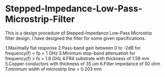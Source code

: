 # Stepped-Impedance-Low-Pass-Microstrip-Filter
This is a design procedure of Stepped-Impedance Low-Pass Microstrip filter design.
I have designed the filter for some given specifications.

  1.Maximally flat response
  2.Pass-band gain between 0 to -2dB for frequency(f) < fp = 1 GHz
  3.Minimum stop-band attenuation for frequency(f) > fs = 1.8 GHz
  4.FR4 substrate with thickness of 1.58 mm
  5.Copper conductors with thickness of 35 um
  6.Filter impedance of 50 ohm
  7.minimum width of microstrip line = 0.203 mm

